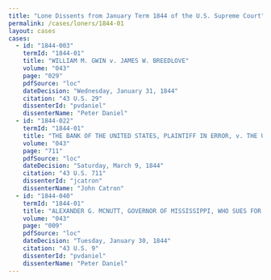 ```yaml
---
title: "Lone Dissents from January Term 1844 of the U.S. Supreme Court"
permalink: /cases/loners/1844-01
layout: cases
cases:
  - id: "1844-003"
    termId: "1844-01"
    title: "WILLIAM M. GWIN v. JAMES W. BREEDLOVE"
    volume: "043"
    page: "029"
    pdfSource: "loc"
    dateDecision: "Wednesday, January 31, 1844"
    citation: "43 U.S. 29"
    dissenterId: "pvdaniel"
    dissenterName: "Peter Daniel"
  - id: "1844-022"
    termId: "1844-01"
    title: "THE BANK OF THE UNITED STATES, PLAINTIFF IN ERROR, v. THE UNITED STATES"
    volume: "043"
    page: "711"
    pdfSource: "loc"
    dateDecision: "Saturday, March 9, 1844"
    citation: "43 U.S. 711"
    dissenterId: "jcatron"
    dissenterName: "John Catron"
  - id: "1844-040"
    termId: "1844-01"
    title: "ALEXANDER G. MCNUTT, GOVERNOR OF MISSISSIPPI, WHO SUES FOR THE USE OF LEGGETT, SMITH, AND LAWRENCE, v. RICHARD J. BLAND AND BENJAMIN G. HUMPHREYS"
    volume: "043"
    page: "009"
    pdfSource: "loc"
    dateDecision: "Tuesday, January 30, 1844"
    citation: "43 U.S. 9"
    dissenterId: "pvdaniel"
    dissenterName: "Peter Daniel"
---
```

